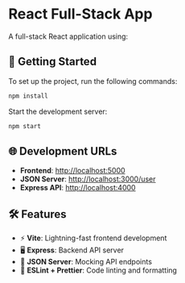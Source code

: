 # React Full-Stack App

A full-stack React application using:

## 🚀 Getting Started

To set up the project, run the following commands:

```bash
npm install
```

Start the development server:

```bash
npm start
```

## 🌐 Development URLs

- **Frontend**: [http://localhost:5000](http://localhost:5000)
- **JSON Server**: [http://localhost:3000/user](http://localhost:3000/user)
- **Express API**: [http://localhost:4000](http://localhost:4000)

## 🛠️ Features

- ⚡ **Vite**: Lightning-fast frontend development
- 🖥️ **Express**: Backend API server
- 🔧 **JSON Server**: Mocking API endpoints
- 🧹 **ESLint + Prettier**: Code linting and formatting
